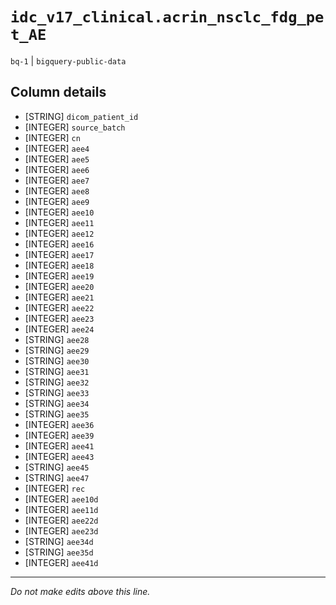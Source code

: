 # `idc_v17_clinical.acrin_nsclc_fdg_pet_AE`
`bq-1` | `bigquery-public-data`

## Column details
* [STRING]    `dicom_patient_id`
* [INTEGER]   `source_batch`
* [INTEGER]   `cn`
* [INTEGER]   `aee4`
* [INTEGER]   `aee5`
* [INTEGER]   `aee6`
* [INTEGER]   `aee7`
* [INTEGER]   `aee8`
* [INTEGER]   `aee9`
* [INTEGER]   `aee10`
* [INTEGER]   `aee11`
* [INTEGER]   `aee12`
* [INTEGER]   `aee16`
* [INTEGER]   `aee17`
* [INTEGER]   `aee18`
* [INTEGER]   `aee19`
* [INTEGER]   `aee20`
* [INTEGER]   `aee21`
* [INTEGER]   `aee22`
* [INTEGER]   `aee23`
* [INTEGER]   `aee24`
* [STRING]    `aee28`
* [STRING]    `aee29`
* [STRING]    `aee30`
* [STRING]    `aee31`
* [STRING]    `aee32`
* [STRING]    `aee33`
* [STRING]    `aee34`
* [STRING]    `aee35`
* [INTEGER]   `aee36`
* [INTEGER]   `aee39`
* [INTEGER]   `aee41`
* [INTEGER]   `aee43`
* [STRING]    `aee45`
* [STRING]    `aee47`
* [INTEGER]   `rec`
* [INTEGER]   `aee10d`
* [INTEGER]   `aee11d`
* [INTEGER]   `aee22d`
* [INTEGER]   `aee23d`
* [STRING]    `aee34d`
* [STRING]    `aee35d`
* [INTEGER]   `aee41d`

-------------------------------------------------------------------------------
*Do not make edits above this line.*
